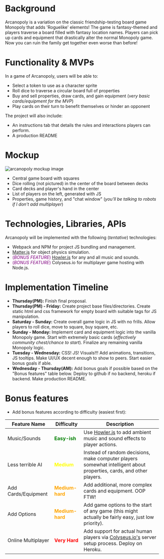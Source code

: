 # Background

Arcanopoly is a variation on the classic friendship-testing board game Monopoly that adds 'Roguelike' elements! The game is fantasy-themed and players traverse a board filled with fantasy location names. Players can pick up cards and equipment that drastically alter the normal Monopoly game. Now you can ruin the family get together even worse than before!

# Functionality & MVPs

In a game of Arcanopoly, users will be able to:
* Select a token to use as a character sprite
* Roll dice to traverse a circular board full of properties
* Buy and sell properties, draw cards, and gain equipment (_very basic cards/equipment for the MVP_)
* Play cards on their turn to benefit themselves or hinder an opponent

The project will also include:
* An instructions tab that details the rules and interactions players can perform.
* A production README

# Mockup
![arcanopoly mockup image](https://i.imgur.com/N1lNQD8.png)

* Central game board with squares
* Dice rolling (not pictured) in the center of the board between decks
* Card decks and player's hand in the center
* List of players on the left, generated with JS
* Properties, game history, and "chat window" (_you'll be talking to robots if I don't add multiplayer_)

# Technologies, Libraries, APIs

Arcanopoly will be implemented with the following (_tentative_) technologies:
* Webpack and NPM for project JS bundling and management.
* [Matter.js](https://brm.io/matter-js/) for object physics simulation.
* <span style="color:purple">(_BONUS FEATURE_)</span> [Howler.js](https://howlerjs.com/) for any and all music and sounds.
* <span style="color:purple">(_BONUS FEATURE_)</span> Colyseus.io for multiplayer game hosting with Node.js.

# Implementation Timeline

* **Thursday(PM):** Finish final proposal.
* **Thursday(PM) - Friday:** Create project base files/directories. Create static html and css framework for empty board with suitable tags for JS manipulation.
* **Saturday - Sunday:** Create overall game logic in JS with no frills. Allow players to roll dice, move to square, buy square, etc.
* **Sunday - Monday:** Implement card and equipment logic into the vanilla Monopoly game. Start with extremely basic cards (_effectively community chest/chance to start_). Finalize any remaining vanilla Monopoly logic.
* **Tuesday - Wednesday:** CSS! JS! Visuals!!! Add animations, transitions, JS tooltips. Make UI/UX decent enough to show to peers. Start easier bonus goals if able.
* **Wednesday - Thursday(AM):** Add bonus goals if possible based on the "Bonus features" table below. Deploy to github if no backend, heroku if backend. Make production README.

# Bonus features

* Add bonus features according to difficulty (easiest first):

| Feature Name | Difficulty | Description |
| ------------ | ---------- | ----------- |
| Music/Sounds | <span style="color:green">**Easy-ish** </span>| Use [Howler.js](https://howlerjs.com/) to add ambient music and sound effects to player actions. |
| Less terrible AI | <span style="color:yellow">**Medium** </span> | Instead of random decisions, make computer players somewhat intelligent about properties, cards, and other players.|
| Add Cards/Equipment | <span style="color:orange">**Medium-hard** </span> | Add additional, more complex cards and equipment. OOP FTW! |
| Add Options | <span style="color:orange">**Medium-hard** </span> | Add game options to the start of any game (this might actually be fairly easy, just low priority).
| Online Multiplayer | <span style="color:red">**Very Hard** </span> | Add support for actual human players via [Colyseus.io's](https://www.colyseus.io/) server setup process. Deploy on Heroku. |
